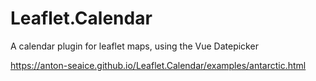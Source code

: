 # Leaflet.Calendar
A calendar plugin for leaflet maps, using the Vue Datepicker


https://anton-seaice.github.io/Leaflet.Calendar/examples/antarctic.html
